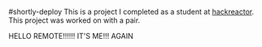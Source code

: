 #shortly-deploy
This is a project I completed as a student at [hackreactor](http://hackreactor.com). This project was worked on with a pair.

HELLO REMOTE!!!!!! IT'S ME!!! AGAIN